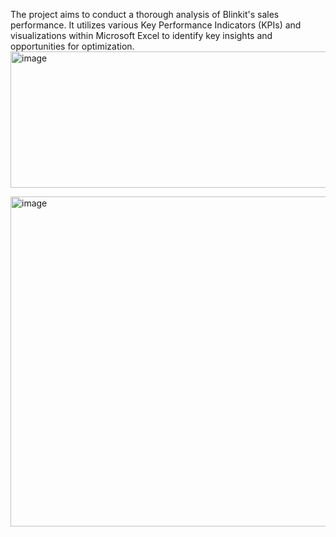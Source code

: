 The project aims to conduct a thorough analysis of Blinkit's sales performance. It utilizes various Key Performance Indicators (KPIs) and visualizations within Microsoft Excel to identify key insights and opportunities for optimization.
<img width="783" height="218" alt="image" src="https://github.com/user-attachments/assets/15f2d263-bed7-4ef4-bdd1-4ccc6f4ae275" />

<img width="679" height="528" alt="image" src="https://github.com/user-attachments/assets/3dc43c71-2df7-4fe8-9409-01c1114f8521" />


